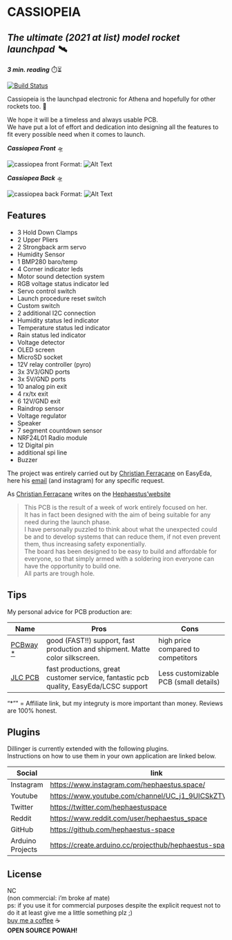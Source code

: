 <h1 class="code-line" data-line-start=0 data-line-end=1 ><a id="CASSIOPEIA_0"></a><strong>CASSIOPEIA</strong></h1>
<h2 class="code-line" data-line-start=1 data-line-end=2 ><a id="_The_ultimate_2021_at_list_model_rocket_launchpad___1"></a><em>The ultimate (2021 at list) model rocket launchpad 🛰️</em></h2>
<p class="has-line-data" data-line-start="3" data-line-end="4"><strong><em>3 min. reading</em></strong> ⏱️⏳</p>
<p class="has-line-data" data-line-start="5" data-line-end="6"><a href="https://travis-ci.org/joemccann/dillinger"><img src="https://travis-ci.org/joemccann/dillinger.svg?branch=master" alt="Build Status"></a></p>
<p class="has-line-data" data-line-start="7" data-line-end="8">Cassiopeia is the launchpad electronic for Athena and hopefully for other rockets too. 🚀</p>
<p class="has-line-data" data-line-start="9" data-line-end="11">We hope it will be a timeless and always usable PCB.<br>
We have put a lot of effort and dedication into designing all the features to fit every possible need when it comes to launch.</p>
<p class="has-line-data" data-line-start="3" data-line-end="4"><strong><em>Cassiopea Front</em></strong> 🛸</p>

![cassiopea front](https://user-images.githubusercontent.com/81572328/132886696-cb135d25-fcdb-4a4e-88d5-5ac9230f1380.png)
Format: ![Alt Text](url)

<p class="has-line-data" data-line-start="3" data-line-end="4"><strong><em>Cassiopea Back</em></strong> 🛸</p>

![cassiopea back](https://user-images.githubusercontent.com/81572328/132887002-c87aa34e-5831-4e5d-ab48-6aa3bb134c9f.png)
Format: ![Alt Text](url)

<h2 class="code-line" data-line-start=13 data-line-end=14 ><a id="Features_13"></a>Features</h2>
<ul> 
<li class="has-line-data" data-line-start="15" data-line-end="16">3 Hold Down Clamps</li>
<li class="has-line-data" data-line-start="16" data-line-end="17">2 Upper Pliers</li>
<li class="has-line-data" data-line-start="17" data-line-end="18">2 Strongback arm servo</li>
<li class="has-line-data" data-line-start="18" data-line-end="19">Humidity Sensor</li>
<li class="has-line-data" data-line-start="19" data-line-end="20">1 BMP280 baro/temp</li>
<li class="has-line-data" data-line-start="20" data-line-end="21">4 Corner indicator leds</li>
<li class="has-line-data" data-line-start="21" data-line-end="22">Motor sound detection system</li>
<li class="has-line-data" data-line-start="22" data-line-end="23">RGB voltage status indicator led</li>
<li class="has-line-data" data-line-start="23" data-line-end="24">Servo control switch</li>
<li class="has-line-data" data-line-start="24" data-line-end="25">Launch procedure reset switch</li>
<li class="has-line-data" data-line-start="25" data-line-end="26">Custom switch</li>
<li class="has-line-data" data-line-start="26" data-line-end="27">2 additional I2C connection</li>
<li class="has-line-data" data-line-start="27" data-line-end="28">Humidity status led indicator</li>
<li class="has-line-data" data-line-start="28" data-line-end="29">Temperature status led indicator</li>
<li class="has-line-data" data-line-start="29" data-line-end="30">Rain status led indicator</li>
<li class="has-line-data" data-line-start="30" data-line-end="31">Voltage detector</li>
<li class="has-line-data" data-line-start="31" data-line-end="32">OLED screen</li>
<li class="has-line-data" data-line-start="32" data-line-end="33">MicroSD socket</li>
<li class="has-line-data" data-line-start="33" data-line-end="34">12V relay controller (pyro)</li>
<li class="has-line-data" data-line-start="34" data-line-end="35">3x 3V3/GND ports</li>
<li class="has-line-data" data-line-start="35" data-line-end="36">3x 5V/GND ports</li>
<li class="has-line-data" data-line-start="36" data-line-end="37">10 analog pin exit</li>
<li class="has-line-data" data-line-start="37" data-line-end="38">4 rx/tx exit</li>
<li class="has-line-data" data-line-start="38" data-line-end="39">6 12V/GND exit</li>
<li class="has-line-data" data-line-start="39" data-line-end="40">Raindrop sensor</li>
<li class="has-line-data" data-line-start="40" data-line-end="41">Voltage regulator</li>
<li class="has-line-data" data-line-start="41" data-line-end="42">Speaker</li>
<li class="has-line-data" data-line-start="42" data-line-end="43">7 segment countdown sensor</li>
<li class="has-line-data" data-line-start="43" data-line-end="44">NRF24L01 Radio module</li>
<li class="has-line-data" data-line-start="44" data-line-end="45">12 Digital pin</li>
<li class="has-line-data" data-line-start="45" data-line-end="46">additional spi line</li>
<li class="has-line-data" data-line-start="46" data-line-end="47">Buzzer</li>
</ul>
<p class="has-line-data" data-line-start="49" data-line-end="50">The project was entirely carried out by <a href="https://www.instagram.com/christianferracane/">Christian Ferracane</a> on EasyEda, here his <a href="ferracanechristian.it@gmail.com">email</a> (and instagram) for any specific request.</p>
<p class="has-line-data" data-line-start="52" data-line-end="53">As <a href="https://www.instagram.com/christianferracane/">Christian Ferracane</a> writes on the <a href="https://www.hephaestus.space">Hephaestus’website</a></p>
<blockquote>
<p class="has-line-data" data-line-start="54" data-line-end="59">This PCB is the result of a week of work entirely focused on her.<br>
It has in fact been designed with the aim of being suitable for any need during the launch phase.<br>
I have personally puzzled to think about what the unexpected could be and to develop systems that can reduce them, if not even prevent them, thus increasing safety exponentially.<br>
The board has been designed to be easy to build and affordable for everyone, so that simply armed with a soldering iron everyone can have the opportunity to build one.<br>
All parts are trough hole.</p>
</blockquote>
<h2 class="code-line" data-line-start=61 data-line-end=62 ><a id="Tips_61"></a>Tips</h2>
<p class="has-line-data" data-line-start="63" data-line-end="64">My personal advice for PCB production are:</p>
<table class="table table-striped table-bordered">
<thead>
<tr>
<th>Name</th>
<th>Pros</th>
<th>Cons</th>
</tr>
</thead>
<tbody>
<tr>
<td><a href="https://www.pcbway.com/setinvite.aspx?inviteid=500690">PCBway *</a></td>
<td>good (FAST!!)  support, fast production and shipment. Matte color silkscreen.</td>
<td>high price compared to competitors</td>
</tr>
<tr>
<td><a href="https://jlcpcb.com/">JLC PCB</a></td>
<td>fast productions, great customer service, fantastic pcb quality, EasyEda/LCSC support</td>
<td>Less customizable PCB (small details)</td>
</tr>
</tbody>
</table>
<p class="has-line-data" data-line-start="72" data-line-end="73">“*”&quot; = Affiliate link, but my integruty is more important than money. Reviews are 100% honest.</p>
<h2 class="code-line" data-line-start=75 data-line-end=76 ><a id="Plugins_75"></a>Plugins</h2>
<p class="has-line-data" data-line-start="77" data-line-end="79">Dillinger is currently extended with the following plugins.<br>
Instructions on how to use them in your own application are linked below.</p>
<table class="table table-striped table-bordered">
<thead>
<tr>
<th>Social</th>
<th>link</th>
</tr>
</thead>
<tbody>
<tr>
<td>Instagram</td>
<td><a href="https://www.instagram.com/hephaestus.space/">https://www.instagram.com/hephaestus.space/</a></td>
</tr>
<tr>
<td>Youtube</td>
<td><a href="https://www.youtube.com/channel/UC_j1_9UICSkZTVNIxCL9Fsg">https://www.youtube.com/channel/UC_j1_9UICSkZTVNIxCL9Fsg</a></td>
</tr>
<tr>
<td>Twitter</td>
<td><a href="https://twitter.com/hephaestuspace">https://twitter.com/hephaestuspace</a></td>
</tr>
<tr>
<td>Reddit</td>
<td><a href="https://www.reddit.com/user/hephaestus_space">https://www.reddit.com/user/hephaestus_space</a></td>
</tr>
<tr>
<td>GitHub</td>
<td><a href="https://github.com/hephaestus-space">https://github.com/hephaestus-space</a></td>
</tr>
<tr>
<td>Arduino Projects</td>
<td><a href="https://create.arduino.cc/projecthub/hephaestus-space">https://create.arduino.cc/projecthub/hephaestus-space</a></td>
</tr>
</tbody>
</table>
<h2 class="code-line" data-line-start=90 data-line-end=91 ><a id="License_90"></a>License</h2>
<p class="has-line-data" data-line-start="92" data-line-end="97">NC<br>
(non commercial: i’m broke af mate)<br>
ps: if you use it for commercial purposes despite the explicit request not to do it at least give me a little something  plz ;)<br>
<a href="https://ko-fi.com/hephaestus">buy me a coffee</a> ☕<br>
<strong>OPEN SOURCE POWAH!</strong></p>
